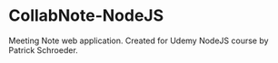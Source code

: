 # CollabNote-NodeJS

Meeting Note web application. 
Created for Udemy NodeJS course by Patrick Schroeder.

